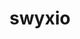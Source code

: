 ---
title: swyxio
github: https://github.com/swyxio
mode: light
transition: 3s
archetype:
  - Little Bit of Everything
---